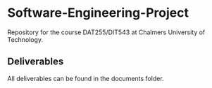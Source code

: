 # Software-Engineering-Project
Repository for the course DAT255/DIT543 at Chalmers University of Technology.

## Deliverables
All deliverables can be found in the documents folder.

###

